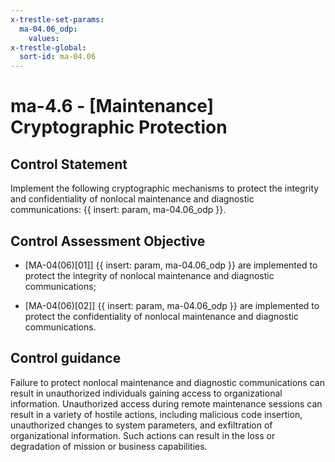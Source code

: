 ```yaml
---
x-trestle-set-params:
  ma-04.06_odp:
    values:
x-trestle-global:
  sort-id: ma-04.06
---
```


# ma-4.6 - \[Maintenance\] Cryptographic Protection

## Control Statement

Implement the following cryptographic mechanisms to protect the integrity and confidentiality of nonlocal maintenance and diagnostic communications: {{ insert: param, ma-04.06_odp }}.

## Control Assessment Objective

- \[MA-04(06)[01]\] {{ insert: param, ma-04.06_odp }} are implemented to protect the integrity of nonlocal maintenance and diagnostic communications;

- \[MA-04(06)[02]\] {{ insert: param, ma-04.06_odp }} are implemented to protect the confidentiality of nonlocal maintenance and diagnostic communications.

## Control guidance

Failure to protect nonlocal maintenance and diagnostic communications can result in unauthorized individuals gaining access to organizational information. Unauthorized access during remote maintenance sessions can result in a variety of hostile actions, including malicious code insertion, unauthorized changes to system parameters, and exfiltration of organizational information. Such actions can result in the loss or degradation of mission or business capabilities.
